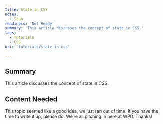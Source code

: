 ```yaml
---
title: State in CSS
notes:
  - Stub
readiness: 'Not Ready'
summary: 'This article discusses the concept of state in CSS.'
tags:
  - Tutorials
  - CSS
uri: 'tutorials/state in css'

---
```

## Summary

This article discusses the concept of state in CSS.

## Content Needed

This topic seemed like a good idea, we just ran out of time. If you have the time to write it up, please do. We’re all pitching in here at WPD. Thanks!
